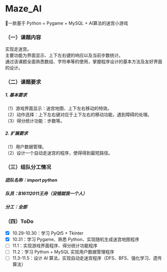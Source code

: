 # Maze_AI
:eyes:一款基于 Python + Pygame + MySQL + AI算法的迷宫小游戏

### （一）课题内容
实现走迷宫。  
主要功能为界面显示、上下左右键的响应以及当前步数统计。  
通过该课题全面熟悉数组、字符串等的使用，掌握程序设计的基本方法及友好界面的设计。  

### （二）课题要求
##### 1. 基本要求
（1）游戏界面显示：迷宫地图、上下左右移动的特效。  
（2）动作选择：上下左右键对应于上下左右的移动功能，遇到障碍的处理。  
（3）得分统计功能：步数等。  

##### 2. 扩展要求
（1）用户数据管理。  
（2）设计一个自动走迷宫的程序，使得得到最短路径。

### （三）组队分工情况
##### 团队名称：import python
##### 队员：B16112011王舟（没错就我一个人）
##### 分工：全部

### （四）ToDo
- [x] 10.29-10.30：学习 PyQt5 + Tkinter  
- [x] 10.31：学习 Pygame、熟悉 Python、实现随机生成迷宫地图程序  
- [ ] 11.1：实现游戏界面程序、得分统计功能程序  
- [ ] 11.2：学习 Python + MySQL 实现用户数据管理程序  
- [ ] 11.3-11.5：设计 AI 算法，实现自动走迷宫程序（DFS、BFS、强化学习、遗传算法）  
